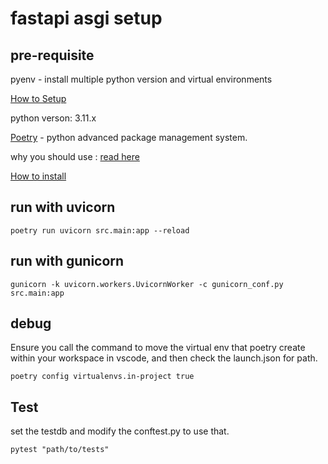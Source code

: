 # fastapi asgi setup

## pre-requisite
pyenv - install multiple python version and virtual environments

[How to Setup](https://www.freecodecamp.org/news/manage-multiple-python-versions-and-virtual-environments-venv-pyenv-pyvenv-a29fb00c296f/)

python verson:  3.11.x

[Poetry](https://python-poetry.org/docs) - python advanced package management system.

why you should use : [read here](https://community.sap.com/t5/application-development-blog-posts/why-you-should-use-poetry-instead-of-pip-or-conda-for-python-projects/ba-p/13545646)

[How to install](https://python-poetry.org/docs/#installing-with-the-official-installer)

## run with uvicorn

`poetry run uvicorn src.main:app --reload`

## run with gunicorn

`gunicorn -k uvicorn.workers.UvicornWorker -c gunicorn_conf.py src.main:app`

## debug

Ensure you call the command to move the virtual env that poetry create within your workspace in vscode, and then check
the launch.json for path.

`poetry config virtualenvs.in-project true`

## Test
set the testdb and modify the conftest.py to use that.

`pytest "path/to/tests"`
